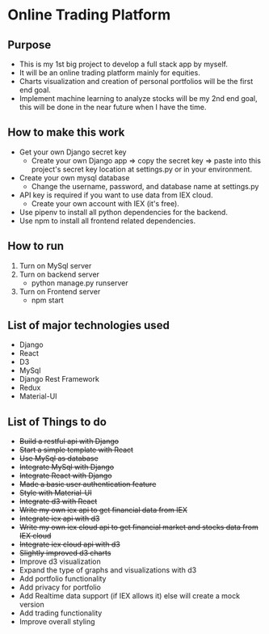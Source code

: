 # Online Trading Platform
## Purpose
* This is my 1st big project to develop a full stack app by myself.
* It will be an online trading platform mainly for equities.
* Charts visualization and creation of personal portfolios will be the first end goal.
* Implement machine learning to analyze stocks will be my 2nd end goal, this will be done in the near future when I have the time.

## How to make this work
* Get your own Django secret key
  * Create your own Django app => copy the secret key => paste into this project's secret key location at settings.py or in your environment.
* Create your own mysql database
  * Change the username, password, and database name at settings.py
* API key is required if you want to use data from IEX cloud.
  * Create your own account with IEX (it's free).
* Use pipenv to install all python dependencies for the backend.
* Use npm to install all frontend related dependencies.

## How to run
1. Turn on MySql server
2. Turn on backend server
    * python manage.py runserver
3. Turn on Frontend server
    * npm start

## List of major technologies used
* Django
* React
* D3
* MySql
* Django Rest Framework
* Redux
* Material-UI

## List of Things to do
* ~~Build a restful api with Django~~
* ~~Start a simple template with React~~
* ~~Use MySql as database~~
* ~~Integrate MySql with Django~~
* ~~Integrate React with Django~~
* ~~Made a basic user authentication feature~~
* ~~Style with Material-UI~~
* ~~Integrate d3 with React~~
* ~~Write my own iex api to get financial data from IEX~~
* ~~Integrate iex api with d3~~
* ~~Write my own iex cloud api to get financial market and stocks data from IEX cloud~~
* ~~Integrate iex cloud api with d3~~
* ~~Slightly improved d3 charts~~
* Improve d3 visualization
* Expand the type of graphs and visualizations with d3
* Add portfolio functionality
* Add privacy for portfolio
* Add Realtime data support (if IEX allows it) else will create a mock version
* Add trading functionality
* Improve overall styling
